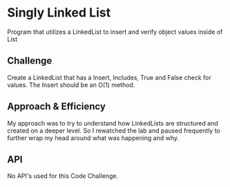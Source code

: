 # Singly Linked List
Program that utilizes a LinkedList to insert and verify object values inside of List

## Challenge
Create a LinkedList that has a Insert, Includes, True and False check for values. The Insert should be an O(1) method.

## Approach & Efficiency
My approach was to try to understand how LinkedLists are structured and created on a deeper level. So I rewatched the lab and paused frequently to further wrap my head around what was happening and why.

## API
No API's used for this Code Challenge.
